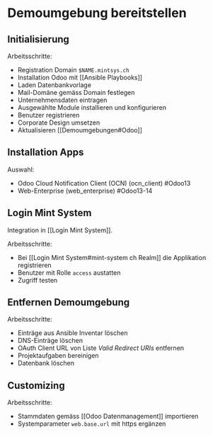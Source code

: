 # Demoumgebung bereitstellen
## Initialisierung
Arbeitsschritte:
* Registration Domain  `$NAME.mintsys.ch`
* Installation Odoo mit [[Ansible Playbooks]]
* Laden Datenbankvorlage
* Mail-Domäne gemäss Domain festlegen
* Unternehmensdaten eintragen
* Ausgewählte Module installieren und konfigurieren
* Benutzer registrieren
* Corporate Design umsetzen
* Aktualisieren [[Demoumgebungen#Odoo]]

## Installation Apps
Auswahl:
* Odoo Cloud Notification Client (OCN) (ocn_client) #Odoo13
* Web-Enterprise (web_enterprise) #Odoo13-14

## Login Mint System
Integration in [[Login Mint System]].

Arbeitsschritte:
* Bei [[Login Mint System#mint-system ch Realm]] die Applikation registrieren
* Benutzer mit Rolle `access` austatten
* Zugriff testen

## Entfernen Demoumgebung
Arbeitsschritte:
* Einträge aus Ansible Inventar löschen
* DNS-Einträge löschen
* OAuth Client URL von Liste *Valid Redirect URIs* entfernen
* Projektaufgaben bereinigen
* Datenbank löschen

## Customizing

Arbeitsschritte:
* Stammdaten gemäss [[Odoo Datenmanagement]] importieren
* Systemparameter `web.base.url` mit https ergänzen